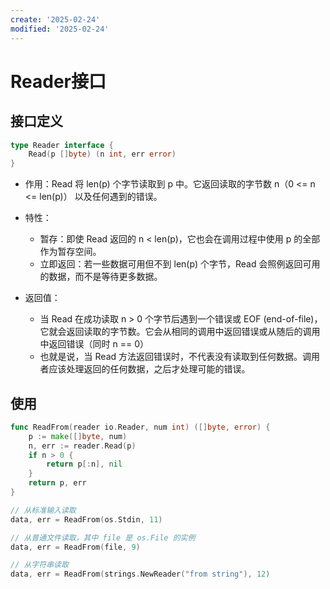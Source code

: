 ```yaml
---
create: '2025-02-24'
modified: '2025-02-24'
---
```


# Reader接口

## 接口定义

```go
type Reader interface {
    Read(p []byte) (n int, err error)
}
```

* 作用：Read 将 len(p) 个字节读取到 p 中。它返回读取的字节数 n（0 <= n <= len(p)） 以及任何遇到的错误。

* 特性：
    * 暂存：即使 Read 返回的 n < len(p)，它也会在调用过程中使用 p 的全部作为暂存空间。
    * 立即返回：若一些数据可用但不到 len(p) 个字节，Read 会照例返回可用的数据，而不是等待更多数据。
* 返回值：
    * 当 Read 在成功读取 n > 0 个字节后遇到一个错误或 EOF (end-of-file)，它就会返回读取的字节数。它会从相同的调用中返回错误或从随后的调用中返回错误（同时 n == 0）
    * 也就是说，当 Read 方法返回错误时，不代表没有读取到任何数据。调用者应该处理返回的任何数据，之后才处理可能的错误。

## 使用

```go
func ReadFrom(reader io.Reader, num int) ([]byte, error) {
    p := make([]byte, num)
    n, err := reader.Read(p)
    if n > 0 {
        return p[:n], nil
    }
    return p, err
}

// 从标准输入读取
data, err = ReadFrom(os.Stdin, 11)

// 从普通文件读取，其中 file 是 os.File 的实例
data, err = ReadFrom(file, 9)

// 从字符串读取
data, err = ReadFrom(strings.NewReader("from string"), 12)
```